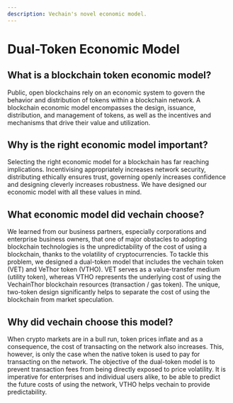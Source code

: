 ```yaml
---
description: Vechain's novel economic model.
---
```


# Dual-Token Economic Model

## What is a blockchain token economic model?&#x20;

Public, open blockchains rely on an economic system to govern the behavior and distribution of tokens within a blockchain network. A blockchain economic model encompasses the design, issuance, distribution, and management of tokens, as well as the incentives and mechanisms that drive their value and utilization.

## Why is the right economic model important?&#x20;

Selecting the right economic model for a blockchain has far reaching implications. Incentivising appropriately increases network security, distributing ethically ensures trust, governing openly increases confidence and designing cleverly increases robustness. We have designed our economic model with all these values in mind.

## What economic model did vechain choose?&#x20;

We learned from our business partners, especially corporations and enterprise business owners, that one of major obstacles to adopting blockchain technologies is the unpredictability of the cost of using a blockchain, thanks to the volatility of cryptocurrencies. To tackle this problem, we designed a dual-token model that includes the vechain token (VET) and VeThor token (VTHO). VET serves as a value-transfer medium (utility token), whereas VTHO represents the underlying cost of using the VechainThor blockchain resources (transaction / gas token). The unique, two-token design significantly helps to separate the cost of using the blockchain from market speculation.

## Why did vechain choose this model?&#x20;

When crypto markets are in a bull run, token prices inflate and as a consequence, the cost of transacting on the network also increases. This, however, is only the case when the native token is used to pay for transacting on the network. The objective of the dual-token model is to prevent transaction fees from being directly exposed to price volatility. It is imperative for enterprises and individual users alike, to be able to predict the future costs of using the network, VTHO helps vechain to provide predictability.
